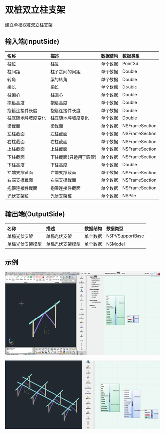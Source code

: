 # 双桩双立柱支架

建立单榀双桩双立柱支架

## 输入端(InputSide)

|名称|描述|数据结构|数据类型|
|:--|:--|:--|:--|
|柱位|柱位|单个数据|Point3d
|柱间距|柱子之间的间距|单个数据|Double
|转角|梁的转角|单个数据|Double
|梁长|梁长|单个数据|Double
|柱偏心|柱偏心|单个数据|Double
|抱箍高度|抱箍高度|单个数据|Double
|抱箍连接件长度|抱箍连接件长度|单个数据|Double
|柱底随地坪坡度变化|柱底随地坪坡度变化|单个数据|Double
|梁截面|梁截面|单个数据|NSFrameSection
|左柱截面|左柱截面|单个数据|NSFrameSection
|右柱截面|右柱截面|单个数据|NSFrameSection
|上柱截面|上柱截面|单个数据|NSFrameSection
|下柱截面|下柱截面(只适用于圆管)|单个数据|NSFrameSection
|下柱高度|下柱高度|单个数据|Double
|左端支撑截面|左端支撑截面|单个数据|NSFrameSection
|右端支撑截面|右端支撑截面|单个数据|NSFrameSection
|抱箍连接件截面|抱箍连接件截面|单个数据|NSFrameSection
|光伏支架桩|光伏支架桩|单个数据|NSPile

## 输出端(OutputSide)

|名称|描述|数据结构|数据类型|
|:--|:--|:--|:--|
|单榀光伏支架|单榀光伏支架|单个数据|NSPVSupportBase
|单榀光伏支架模型|单榀光伏支架模型|单个数据|NSModel

## 示例

![示例文件:双桩双立柱支架_01.png](../file/双桩双立柱支架_01.png)

![示例文件:双桩双立柱支架_光伏支架_01.png](../file/双桩双立柱支架_光伏支架_01.png)


